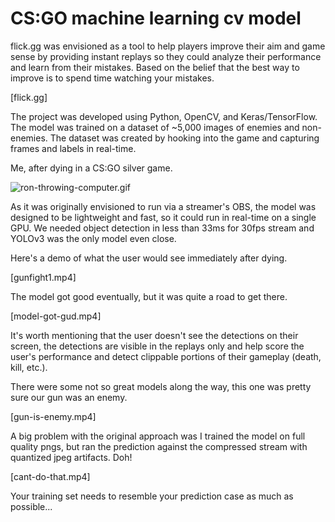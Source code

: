 # CS:GO machine learning cv model

flick.gg was envisioned as a tool to help players improve their aim and game sense by providing instant replays so they could analyze their performance and learn from their mistakes. Based on the belief that the best way to improve is to spend time watching your mistakes.

[flick.gg]

The project was developed using Python, OpenCV, and Keras/TensorFlow. The model was trained on a dataset of ~5,000 images of enemies and non-enemies. The dataset was created by hooking into the game and capturing frames and labels in real-time.

Me, after dying in a CS:GO silver game.

![ron-throwing-computer.gif](images/ron-throwing-computer.gif)

As it was originally envisioned to run via a streamer's OBS, the model was designed to be lightweight and fast, so it could run in real-time on a single GPU. We needed object detection in less than 33ms for 30fps stream and YOLOv3 was the only model even close.

Here's a demo of what the user would see immediately after dying.

[gunfight1.mp4]

The model got good eventually, but it was quite a road to get there. 

[model-got-gud.mp4]

It's worth mentioning that the user doesn't see the detections on their screen, the detections are visible in the replays only and help score the user's performance and detect clippable portions of their gameplay (death, kill, etc.).

There were some not so great models along the way, this one was pretty sure our gun was an enemy.

[gun-is-enemy.mp4]

A big problem with the original approach was I trained the model on full quality pngs, but ran the prediction against the compressed stream with quantized jpeg artifacts. Doh!

[cant-do-that.mp4]

Your training set needs to resemble your prediction case as much as possible...